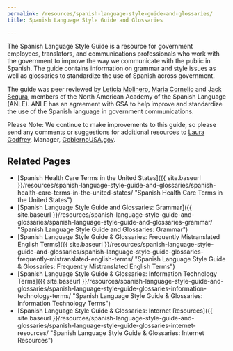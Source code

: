 ```yaml
---
permalink: /resources/spanish-language-style-guide-and-glossaries/
title: Spanish Language Style Guide and Glossaries

---
```


The Spanish Language Style Guide is a resource for government employees, translators, and communications professionals who work with the government to improve the way we communicate with the public in Spanish. The guide contains information on grammar and style issues as well as glossaries to standardize the use of Spanish across government.

The guide was peer reviewed by [Leticia Molinero](http://www.anle.us/344/Leticia-Molinero.html), [Maria Cornelio](http://www.anle.us/490/Maria-Cornelio.html) and [Jack Segura](http://www.anle.us/333/Joaquin-Segura.html?sfl=es), members of the North American Academy of the Spanish Language (ANLE). ANLE has an agreement with GSA to help improve and standardize the use of the Spanish language in government communications.

Please Note: We continue to make improvements to this guide, so please send any comments or suggestions for additional resources to [Laura Godfrey](mailto:laura.godfrey@gsa.gov), Manager, [GobiernoUSA.gov](http://www.usa.gov/gobiernousa/index.shtml).

## Related Pages

  - [Spanish Health Care Terms in the United States]({{ site.baseurl }}/resources/spanish-language-style-guide-and-glossaries/spanish-health-care-terms-in-the-united-states/ "Spanish Health Care Terms in the United States")
  - [Spanish Language Style Guide and Glossaries: Grammar]({{ site.baseurl }}/resources/spanish-language-style-guide-and-glossaries/spanish-language-style-guide-and-glossaries-grammar/ "Spanish Language Style Guide and Glossaries: Grammar")
  - [Spanish Language Style Guide & Glossaries: Frequently Mistranslated English Terms]({{ site.baseurl }}/resources/spanish-language-style-guide-and-glossaries/spanish-language-style-guide-glossaries-frequently-mistranslated-english-terms/ "Spanish Language Style Guide & Glossaries: Frequently Mistranslated English Terms")
  - [Spanish Language Style Guide & Glossaries: Information Technology Terms]({{ site.baseurl }}/resources/spanish-language-style-guide-and-glossaries/spanish-language-style-guide-glossaries-information-technology-terms/ "Spanish Language Style Guide & Glossaries: Information Technology Terms")
  - [Spanish Language Style Guide & Glossaries: Internet Resources]({{ site.baseurl }}/resources/spanish-language-style-guide-and-glossaries/spanish-language-style-guide-glossaries-internet-resources/ "Spanish Language Style Guide & Glossaries: Internet Resources")